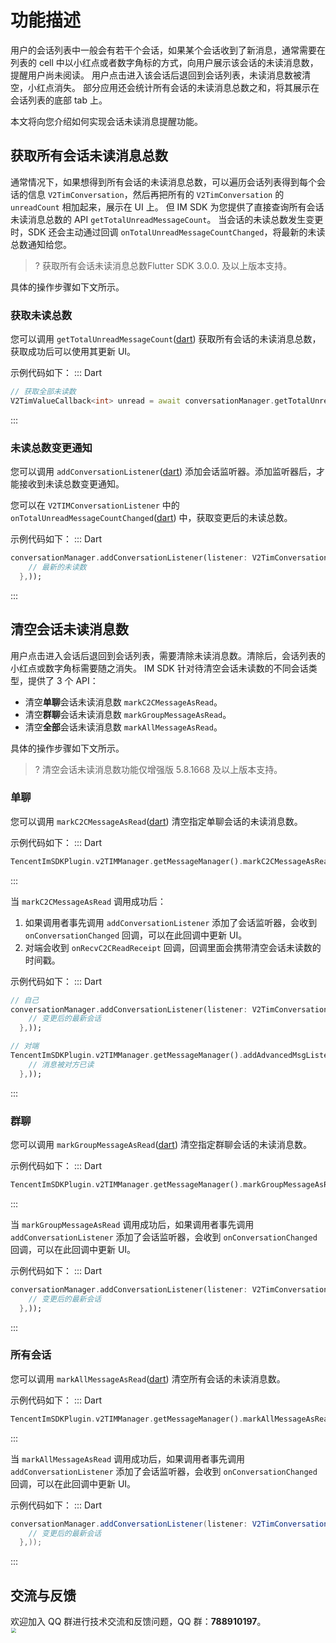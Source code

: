 # 功能描述
用户的会话列表中一般会有若干个会话，如果某个会话收到了新消息，通常需要在列表的 cell 中以小红点或者数字角标的方式，向用户展示该会话的未读消息数，提醒用户尚未阅读。
用户点击进入该会话后退回到会话列表，未读消息数被清空，小红点消失。
部分应用还会统计所有会话的未读消息总数之和，将其展示在会话列表的底部 tab 上。

本文将向您介绍如何实现会话未读消息提醒功能。

## 获取所有会话未读消息总数
通常情况下，如果想得到所有会话的未读消息总数，可以遍历会话列表得到每个会话的信息 `V2TimConversation`，然后再把所有的 `V2TimConversation` 的 `unreadCount` 相加起来，展示在 UI 上。
但 IM SDK 为您提供了直接查询所有会话未读消息总数的 API `getTotalUnreadMessageCount`。
当会话的未读总数发生变更时，SDK 还会主动通过回调 `onTotalUnreadMessageCountChanged`，将最新的未读总数通知给您。

>? 获取所有会话未读消息总数Flutter SDK 3.0.0. 及以上版本支持。

具体的操作步骤如下文所示。

### 获取未读总数
您可以调用 `getTotalUnreadMessageCount`([dart](https://pub.dev/documentation/tencent_im_sdk_plugin_platform_interface/latest/im_flutter_plugin_platform_interface/ImFlutterPlatform/getTotalUnreadMessageCount.html)) 获取所有会话的未读消息总数，获取成功后可以使用其更新 UI。

示例代码如下：
<dx-tabs>
::: Dart

```dart
// 获取全部未读数
V2TimValueCallback<int> unread = await conversationManager.getTotalUnreadMessageCount();
```
:::
</dx-tabs>

### 未读总数变更通知
您可以调用 `addConversationListener`([dart](https://pub.dev/documentation/tencent_im_sdk_plugin_platform_interface/latest/im_flutter_plugin_platform_interface/ImFlutterPlatform/addConversationListener.html)) 添加会话监听器。添加监听器后，才能接收到未读总数变更通知。

您可以在 `V2TIMConversationListener` 中的 `onTotalUnreadMessageCountChanged`([dart](https://pub.dev/documentation/tencent_im_sdk_plugin_platform_interface/latest/enum_callbacks/OnTotalUnreadMessageCountChanged.html)) 中，获取变更后的未读总数。

示例代码如下：
<dx-tabs>
::: Dart

```dart
conversationManager.addConversationListener(listener: V2TimConversationListener(onTotalUnreadMessageCountChanged: (totalUnreadCount) {
    // 最新的未读数
  },));
```
:::
</dx-tabs>

## 清空会话未读消息数
用户点击进入会话后退回到会话列表，需要清除未读消息数。清除后，会话列表的小红点或数字角标需要随之消失。
IM SDK 针对待清空会话未读数的不同会话类型，提供了 3 个 API：
* 清空**单聊**会话未读消息数 `markC2CMessageAsRead`。
* 清空**群聊**会话未读消息数 `markGroupMessageAsRead`。
* 清空**全部**会话未读消息数 `markAllMessageAsRead`。

具体的操作步骤如下文所示。

>? 清空会话未读消息数功能仅增强版 5.8.1668 及以上版本支持。 

### 单聊
您可以调用 `markC2CMessageAsRead`([dart](https://pub.dev/documentation/tencent_im_sdk_plugin_platform_interface/latest/im_flutter_plugin_platform_interface/ImFlutterPlatform/markC2CMessageAsRead.html)) 清空指定单聊会话的未读消息数。

示例代码如下：
<dx-tabs>
::: Dart

```dart
TencentImSDKPlugin.v2TIMManager.getMessageManager().markC2CMessageAsRead(userID: "userID");
```
:::
</dx-tabs>

当 `markC2CMessageAsRead` 调用成功后：
1. 如果调用者事先调用 `addConversationListener` 添加了会话监听器，会收到 `onConversationChanged` 回调，可以在此回调中更新 UI。
2. 对端会收到 `onRecvC2CReadReceipt` 回调，回调里面会携带清空会话未读数的时间戳。

示例代码如下：
<dx-tabs>
::: Dart

```dart
// 自己 
conversationManager.addConversationListener(listener: V2TimConversationListener(,onConversationChanged: (conversationList) {
    // 变更后的最新会话
  },));

// 对端
TencentImSDKPlugin.v2TIMManager.getMessageManager().addAdvancedMsgListener(listener: V2TimAdvancedMsgListener(onRecvC2CReadReceipt: (receiptList) {
    // 消息被对方已读
  },));
```
:::
</dx-tabs>

### 群聊
您可以调用 `markGroupMessageAsRead`([dart](https://pub.dev/documentation/tencent_im_sdk_plugin_platform_interface/latest/im_flutter_plugin_platform_interface/ImFlutterPlatform/markGroupMessageAsRead.html)) 清空指定群聊会话的未读消息数。

示例代码如下：
<dx-tabs>
::: Dart

```dart
TencentImSDKPlugin.v2TIMManager.getMessageManager().markGroupMessageAsRead(groupID: "groupID");
```
:::

</dx-tabs>

当 `markGroupMessageAsRead` 调用成功后，如果调用者事先调用 `addConversationListener` 添加了会话监听器，会收到 `onConversationChanged` 回调，可以在此回调中更新 UI。

示例代码如下：
<dx-tabs>
::: Dart

```dart
conversationManager.addConversationListener(listener: V2TimConversationListener(,onConversationChanged: (conversationList) {
    // 变更后的最新会话
  },));
```
:::
</dx-tabs>

### 所有会话
您可以调用 `markAllMessageAsRead`([dart](https://pub.dev/documentation/tencent_im_sdk_plugin_platform_interface/latest/im_flutter_plugin_platform_interface/ImFlutterPlatform/markAllMessageAsRead.html)) 清空所有会话的未读消息数。

示例代码如下：
<dx-tabs>
::: Dart

```dart
TencentImSDKPlugin.v2TIMManager.getMessageManager().markAllMessageAsRead();
```
:::

</dx-tabs>

当 `markAllMessageAsRead` 调用成功后，如果调用者事先调用 `addConversationListener` 添加了会话监听器，会收到 `onConversationChanged` 回调，可以在此回调中更新 UI。

示例代码如下：
<dx-tabs>
::: Dart
```java
conversationManager.addConversationListener(listener: V2TimConversationListener(,onConversationChanged: (conversationList) {
    // 变更后的最新会话
  },));
```
:::
</dx-tabs>

## 交流与反馈

欢迎加入 QQ 群进行技术交流和反馈问题，QQ 群：**788910197**。
<img style="width: 200px; max-width: inherit; zoom: 50%;" src="https://qcloudimg.tencent-cloud.cn/raw/f351a1640d265047db85ffab1cd086a7.png" />

